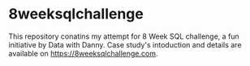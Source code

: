 # 8weeksqlchallenge
This repository conatins my attempt for 8 Week SQL challenge, a fun initiative by Data with Danny. 
Case study's intoduction and details are available on https://8weeksqlchallenge.com.
